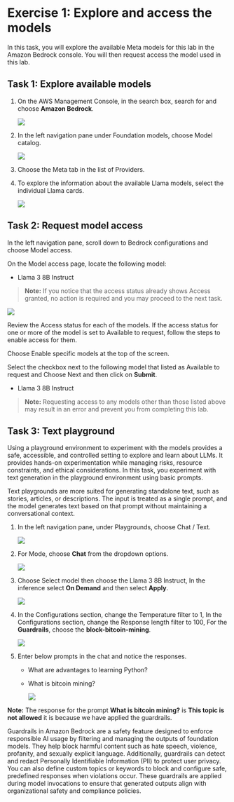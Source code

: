 # Exercise 1: Explore and access the models

In this task, you will explore the available Meta models for this lab in the Amazon Bedrock console. You will then request access the model used in this lab.

## Task 1: Explore available models

1. On the AWS Management Console, in the search box, search for and choose **Amazon Bedrock**.

    ![](Images/bedrock-01.png)

2. In the left navigation pane under Foundation models, choose Model catalog.

    ![](Images/bedrock-02.png)

3. Choose the Meta tab in the list of Providers.

4. To explore the information about the available Llama models, select the individual Llama cards.

    ![](Images/bedrock-03.png)

## Task 2: Request model access


In the left navigation pane, scroll down to Bedrock configurations and choose Model access.

On the Model access page, locate the following model:

- Llama 3 8B Instruct

>**Note:** If you notice that the access status already shows Access granted, no action is required and you may proceed to the next task.

![](./Images/bedrock-04.png)

Review the Access status for each of the models. If the access status for one or more of the model is set to Available to request, follow the steps to enable access for them.

Choose Enable specific models at the top of the screen.

Select the checkbox next to the following model that listed as Available to request and Choose Next and then click on **Submit**.

- Llama 3 8B Instruct

>**Note:** Requesting access to any models other than those listed above may result in an error and prevent you from completing this lab.

## Task 3: Text playground

Using a playground environment to experiment with the models provides a safe, accessible, and controlled setting to explore and learn about LLMs. It provides hands-on experimentation while managing risks, resource constraints, and ethical considerations. In this task, you experiment with text generation in the playground environment using basic prompts.

Text playgrounds are more suited for generating standalone text, such as stories, articles, or descriptions. The input is treated as a single prompt, and the model generates text based on that prompt without maintaining a conversational context.

1. In the left navigation pane, under Playgrounds, choose Chat / Text.

    ![](./Images/bedrock-05.png)

2. For Mode, choose **Chat** from the dropdown options.

    ![](./Images/bedrock-08.png)

3. Choose Select model then choose the Llama 3 8B Instruct, In the inference select **On Demand** and then select **Apply**.

    ![](./Images/bedrock-07.png)

4. In the Configurations section, change the Temperature filter to 1, In the Configurations section, change the Response length filter to 100, For the **Guardrails**, choose the **block-bitcoin-mining**.

    ![](./Images/bedrock-09.png)

7. Enter below prompts in the chat and notice the responses.

    * What are advantages to learning Python?

    * What is bitcoin mining?

        ![](./Images/bedrock-10.png)

**Note:** The response for the prompt **What is bitcoin mining?** is **This topic is not allowed** it is because we have applied the guardrails.

Guardrails in Amazon Bedrock are a safety feature designed to enforce responsible AI usage by filtering and managing the outputs of foundation models. They help block harmful content such as hate speech, violence, profanity, and sexually explicit language. Additionally, guardrails can detect and redact Personally Identifiable Information (PII) to protect user privacy. You can also define custom topics or keywords to block and configure safe, predefined responses when violations occur. These guardrails are applied during model invocations to ensure that generated outputs align with organizational safety and compliance policies.

